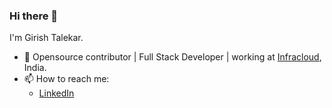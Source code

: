 ### Hi there 👋

I'm Girish Talekar. 

- 🔭 Opensource contributor | Full Stack Developer | working at [Infracloud](https://www.infracloud.io/), India.
- 📫 How to reach me:
     - [LinkedIn](https://www.linkedin.com/in/girish-talekar-78806a66)


<!--
**girishg4t/girishg4t** is a ✨ _special_ ✨ repository because its `README.md` (this file) appears on your GitHub profile.

Here are some ideas to get you started:

- 🔭 I’m currently working on ...
- 🌱 I’m currently learning ...
- 👯 I’m looking to collaborate on ...
- 🤔 I’m looking for help with ...
- 💬 Ask me about ...
- 📫 How to reach me: ...
- 😄 Pronouns: ...
- ⚡ Fun fact: ...
-->
